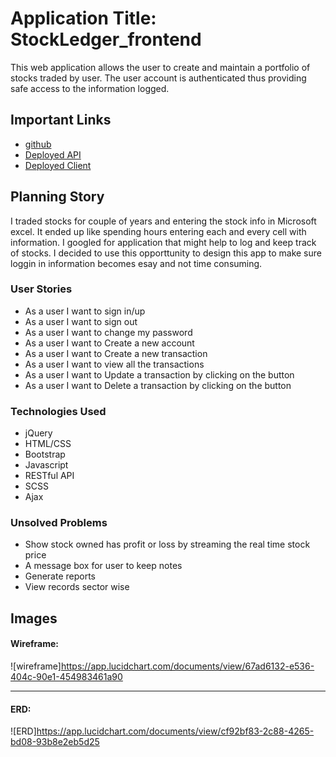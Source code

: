 # Application Title: StockLedger_frontend

This web application allows the user to create and maintain a portfolio of stocks
traded by user. The user account is authenticated thus providing safe access to
the information logged.

## Important Links

- [github](https://github.com/monikan2018/StockLedger_backend)
- [Deployed API](https://murmuring-cliffs-14664.herokuapp.com/)
- [Deployed Client](https://monikan2018.github.io/StockLedger_frontend/)

## Planning Story

I traded stocks for couple of years and entering the stock info in Microsoft
excel. It ended up like spending hours entering each and every cell with information.
I googled for application that might help to log and keep track of stocks. I decided
to use this opporttunity to design this app to make sure loggin in information
becomes esay and not time consuming.

### User Stories

- As a user I want to sign in/up
- As a user I want to sign out
- As a user I want to change my password
- As a user I want to Create a new account
- As a user I want to Create a new transaction
- As a user I want to view all the transactions
- As a user I want to Update a transaction by clicking on the button
- As a user I want to Delete a transaction by clicking on the button

### Technologies Used

- jQuery
- HTML/CSS
- Bootstrap
- Javascript
- RESTful API
- SCSS
- Ajax


### Unsolved Problems

- Show stock owned has profit or loss by streaming the real time stock price
- A message box for user to keep notes
- Generate reports
- View records sector wise

## Images

#### Wireframe:
![wireframe]https://app.lucidchart.com/documents/view/67ad6132-e536-404c-90e1-454983461a90

---

#### ERD:
![ERD]https://app.lucidchart.com/documents/view/cf92bf83-2c88-4265-bd08-93b8e2eb5d25
